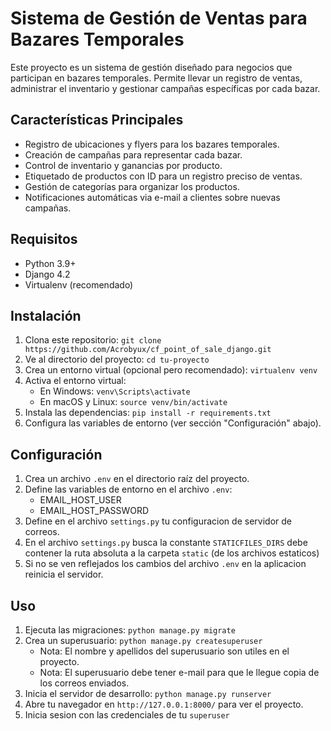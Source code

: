 # Sistema de Gestión de Ventas para Bazares Temporales

Este proyecto es un sistema de gestión diseñado para negocios que participan en bazares temporales. Permite llevar un registro de ventas, administrar el inventario y gestionar campañas específicas por cada bazar.

## Características Principales

- Registro de ubicaciones y flyers para los bazares temporales.
- Creación de campañas para representar cada bazar.
- Control de inventario y ganancias por producto.
- Etiquetado de productos con ID para un registro preciso de ventas.
- Gestión de categorías para organizar los productos.
- Notificaciones automáticas via e-mail a clientes sobre nuevas campañas.

## Requisitos

- Python 3.9+
- Django 4.2
- Virtualenv (recomendado)

## Instalación

1. Clona este repositorio: `git clone https://github.com/Acrobyux/cf_point_of_sale_django.git`
2. Ve al directorio del proyecto: `cd tu-proyecto`
3. Crea un entorno virtual (opcional pero recomendado): `virtualenv venv`
4. Activa el entorno virtual: 
    - En Windows: `venv\Scripts\activate`
    - En macOS y Linux: `source venv/bin/activate`
5. Instala las dependencias: `pip install -r requirements.txt`
6. Configura las variables de entorno (ver sección "Configuración" abajo).

## Configuración

1. Crea un archivo `.env` en el directorio raíz del proyecto.
2. Define las variables de entorno en el archivo `.env`:
    - EMAIL_HOST_USER
    - EMAIL_HOST_PASSWORD
3. Define en el archivo `settings.py` tu configuracion de servidor de correos.
4. En el archivo `settings.py` busca la constante `STATICFILES_DIRS` debe contener la ruta absoluta 
   a la carpeta `static` (de los archivos estaticos)
5. Si no se ven reflejados los cambios del archivo `.env` en la aplicacion reinicia el servidor.

## Uso

1. Ejecuta las migraciones: `python manage.py migrate`
2. Crea un superusuario: `python manage.py createsuperuser`
    - Nota: El nombre y apellidos del superusuario son utiles en el proyecto.
    - Nota: El superusuario debe tener e-mail para que le llegue copia de los correos enviados.
3. Inicia el servidor de desarrollo: `python manage.py runserver`
4. Abre tu navegador en `http://127.0.0.1:8000/` para ver el proyecto.
5. Inicia sesion con las credenciales de tu `superuser`
